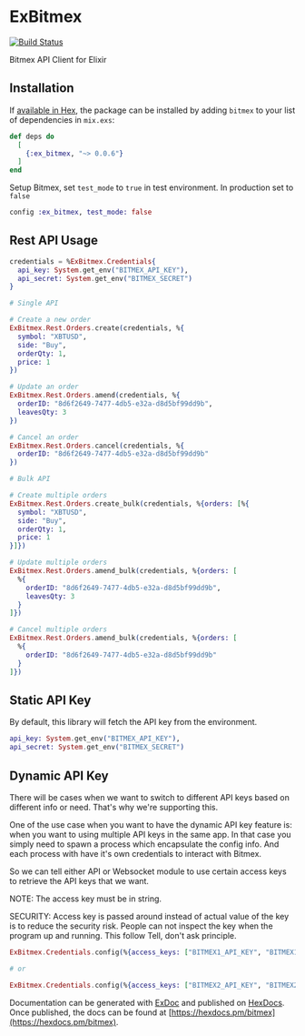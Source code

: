 # ExBitmex
[![Build Status](https://travis-ci.com/acuityinnovations/ex_bitmex.svg?branch=master)](https://travis-ci.com/acuityinnovations/ex_bitmex)

Bitmex API Client for Elixir

## Installation

If [available in Hex](https://hex.pm/docs/publish), the package can be installed
by adding `bitmex` to your list of dependencies in `mix.exs`:

```elixir
def deps do
  [
    {:ex_bitmex, "~> 0.0.6"}
  ]
end
```

Setup Bitmex, set `test_mode` to `true` in test environment. In production set to `false`

```elixir
config :ex_bitmex, test_mode: false
```
## Rest API Usage

```elixir
credentials = %ExBitmex.Credentials{
  api_key: System.get_env("BITMEX_API_KEY"),
  api_secret: System.get_env("BITMEX_SECRET")
}

# Single API

# Create a new order
ExBitmex.Rest.Orders.create(credentials, %{
  symbol: "XBTUSD",
  side: "Buy",
  orderQty: 1,
  price: 1
})

# Update an order
ExBitmex.Rest.Orders.amend(credentials, %{
  orderID: "8d6f2649-7477-4db5-e32a-d8d5bf99dd9b",
  leavesQty: 3
})

# Cancel an order
ExBitmex.Rest.Orders.cancel(credentials, %{
  orderID: "8d6f2649-7477-4db5-e32a-d8d5bf99dd9b"
})

# Bulk API

# Create multiple orders
ExBitmex.Rest.Orders.create_bulk(credentials, %{orders: [%{
  symbol: "XBTUSD",
  side: "Buy",
  orderQty: 1,
  price: 1
}]})

# Update multiple orders
ExBitmex.Rest.Orders.amend_bulk(credentials, %{orders: [
  %{
    orderID: "8d6f2649-7477-4db5-e32a-d8d5bf99dd9b",
    leavesQty: 3
  }
]})

# Cancel multiple orders
ExBitmex.Rest.Orders.amend_bulk(credentials, %{orders: [
  %{
    orderID: "8d6f2649-7477-4db5-e32a-d8d5bf99dd9b"
  }
]})
```

## Static API Key

By default, this library will fetch the API key from the environment.

```elixir
api_key: System.get_env("BITMEX_API_KEY"),
api_secret: System.get_env("BITMEX_SECRET")
```

## Dynamic API Key

There will be cases when we want to switch to different API keys based on different info or need. That's why we're supporting this.

One of the use case when you want to have the dynamic API key feature is: when you want to using multiple API keys in the same app. In that case you simply need to spawn a process which encapsulate the config info. And each process with have it's own credentials to interact with Bitmex.

So we can tell either API or Websocket module to use certain access keys to retrieve the API keys that we want.

NOTE: The access key must be in string.

SECURITY: Access key is passed around instead of actual value of the key is to reduce the security risk. People can not inspect the key when the program up and running. This follow Tell, don't ask principle.

```elixir
ExBitmex.Credentials.config(%{access_keys: ["BITMEX1_API_KEY", "BITMEX1_API_SECRET"]})

# or

ExBitmex.Credentials.config(%{access_keys: ["BITMEX2_API_KEY", "BITMEX2_API_SECRET"]})
```

Documentation can be generated with [ExDoc](https://github.com/elixir-lang/ex_doc)
and published on [HexDocs](https://hexdocs.pm). Once published, the docs can
be found at [https://hexdocs.pm/bitmex](https://hexdocs.pm/bitmex).
